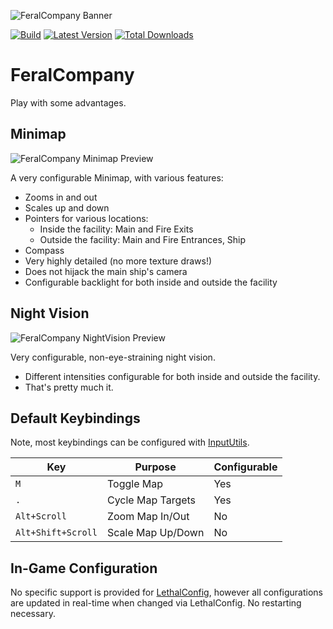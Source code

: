 ![FeralCompany Banner](https://media.githubusercontent.com/media/FeralCompany/FeralCompany/main/.github/images/feralcompany-static-banner.png "FeralCompany Icon")


[![Build](https://img.shields.io/github/actions/workflow/status/FeralCompany/FeralCompany/build.yml?branch=main&style=for-the-badge&logo=github)](https://github.com/FeralCompany/FeralMinimap/actions/workflows/build.yml)
[![Latest Version](https://img.shields.io/thunderstore/v/Ferus/FeralCompany?style=for-the-badge&logo=thunderstore)](https://thunderstore.io/c/lethal-company/p/FeralCompany/FeralMinimap)
[![Total Downloads](https://img.shields.io/thunderstore/dt/Ferus/FeralCompany?style=for-the-badge&logo=thunderstore)](https://thunderstore.io/c/lethal-company/p/FeralCompany/FeralMinimap)

# FeralCompany

Play with some advantages.

## Minimap

![FeralCompany Minimap Preview](https://media.githubusercontent.com/media/FeralCompany/FeralCompany/main/.github/images/feralcompany-static-minimap-preview.png "FeralCompany Minimap")

A very configurable Minimap, with various features:

- Zooms in and out
- Scales up and down
- Pointers for various locations:
  - Inside the facility: Main and Fire Exits
  - Outside the facility: Main and Fire Entrances, Ship
- Compass
- Very highly detailed (no more texture draws!)
- Does not hijack the main ship's camera
- Configurable backlight for both inside and outside the facility

## Night Vision

![FeralCompany NightVision Preview](https://media.githubusercontent.com/media/FeralCompany/FeralCompany/main/.github/images/feralcompany-nightvision-preview.gif "FeralCompany NightVision")

Very configurable, non-eye-straining night vision.

- Different intensities configurable for both inside and outside the facility.
- That's pretty much it.

## Default Keybindings

Note, most keybindings can be configured with [InputUtils](https://thunderstore.io/c/lethal-company/p/Rune580/LethalCompany_InputUtils/).

| Key                | Purpose           | Configurable |
|--------------------|-------------------|--------------|
| `M`                | Toggle Map        | Yes          |
| `.`                | Cycle Map Targets | Yes          |
| `Alt+Scroll`       | Zoom Map In/Out   | No           |
| `Alt+Shift+Scroll` | Scale Map Up/Down | No           |

## In-Game Configuration

No specific support is provided for [LethalConfig](https://thunderstore.io/c/lethal-company/p/AinaVT/LethalConfig/),
however all configurations are updated in real-time when changed via LethalConfig. No restarting necessary.
